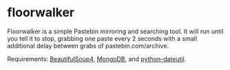 floorwalker
===========

Floorwalker is a simple Pastebin mirroring and searching tool. It will run until you tell it to stop, grabbing one paste every 2 seconds with a small additional delay between grabs of pastebin.com/archive.

Requirements: [BeautifulSoup4](http://www.crummy.com/software/BeautifulSoup/bs4/doc/), [MongoDB](http://www.mongodb.org), and [python-dateutil](http://labix.org/python-dateutil).
